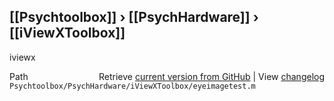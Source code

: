 ## [[Psychtoolbox]] &#8250; [[PsychHardware]] &#8250; [[iViewXToolbox]]

iviewx  




<div class="code_header" style="text-align:right;">
  <span style="float:left;">Path&nbsp;&nbsp;</span> <span class="counter">Retrieve <a href=
  "https://raw.github.com/Psychtoolbox-3/Psychtoolbox-3/beta/Psychtoolbox/PsychHardware/iViewXToolbox/eyeimagetest.m">current version from GitHub</a> | View <a href=
  "https://github.com/Psychtoolbox-3/Psychtoolbox-3/commits/beta/Psychtoolbox/PsychHardware/iViewXToolbox/eyeimagetest.m">changelog</a></span>
</div>
<div class="code">
  <code>Psychtoolbox/PsychHardware/iViewXToolbox/eyeimagetest.m</code>
</div>


